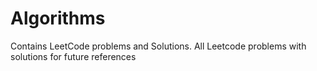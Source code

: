 # Algorithms

Contains LeetCode problems and Solutions.
All Leetcode problems with solutions for future references
